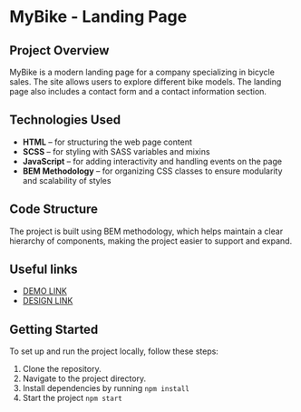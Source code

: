 # **MyBike - Landing Page**
## Project Overview
MyBike is a modern landing page for a company specializing in bicycle sales. The site allows users to explore different bike models. The landing page also includes a contact form and a contact information section.

## Technologies Used
- **HTML** – for structuring the web page content
- **SCSS** – for styling with SASS variables and mixins
- **JavaScript** – for adding interactivity and handling events on the page
- **BEM Methodology** – for organizing CSS classes to ensure modularity and scalability of styles

## Code Structure
The project is built using BEM methodology, which helps maintain a clear hierarchy of components, making the project easier to support and expand.

## Useful links
- [DEMO LINK](https://Yurko-Komanitskyi.github.io/MyBike_landing/)
- [DESIGN LINK](https://www.figma.com/design/NZQAIydtHo5QkINyGLHNcq/BIKE-New-Version?node-id=0-1&node-type=canvas&t=6FlnStwigWIdoL8w-0)

## Getting Started
To set up and run the project locally, follow these steps:
1. Clone the repository.
2. Navigate to the project directory.
3. Install dependencies by running `npm install`
4. Start the project `npm start`
